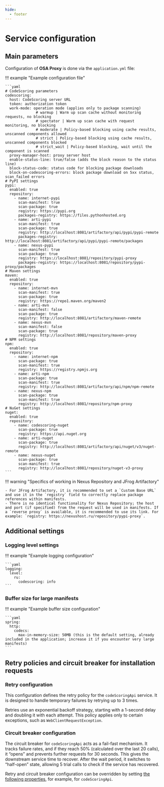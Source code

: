 ```yaml
---
hide:
  - footer
---
```


# Service configuration

## Main parameters

Configuration of **OSA Proxy** is done via the `application.yml` file:

!!! example "Example configuration file"

    ```yaml
    # CodeScoring parameters
    codescoring:
      host: CodeScoring server URL
      token: authorization token
      work-mode: operation mode (applies only to package scanning)
                  # warmup | Warm up scan cache without monitoring requests, no blocking
                  # spectator | Warm up scan cache with request monitoring, no blocking
                  # moderate | Policy-based blocking using cache results, unscanned components allowed
                  # strict | Policy-based blocking using cache results, unscanned components blocked
                  # strict_wait | Policy-based blocking, wait until the component is scanned
      proxy-manager-host: proxy server host
      enable-status-line: true/false (adds the block reason to the status line)
      block-status-code: status code for blocking package downloads
      block-on-codescoring-errors: block package download on 5xx status, scan_failed errors
    # PyPI settings
    pypi:
      enabled: true
      repository:
        - name: internet-pypi
          scan-manifest: true
          scan-package: true
          registry: https://pypi.org
          packages-registry: https://files.pythonhosted.org
        - name: arti-pypi
          scan-manifest: true
          scan-package: true
          registry: http://localhost:8081/artifactory/api/pypi/pypi-remote
          packages-registry: http://localhost:8081/artifactory/api/pypi/pypi-remote/packages
        - name: nexus-pypi
          scan-manifest: true
          scan-package: true
          registry: https://localhost:8081/repository/pypi-proxy
          packages-registry: https://localhost:8081/repository/pypi-proxy/packages
    # Maven settings
    maven:
      enabled: true
      repository:
        - name: internet-mvn
          scan-manifest: true
          scan-package: true
          registry: https://repo1.maven.org/maven2
        - name: arti-mvn
          scan-manifest: false
          scan-package: true
          registry: http://localhost:8081/artifactory/maven-remote
        - name: nexus-mvn
          scan-manifest: false
          scan-package: true
          registry: http://localhost:8081/repository/maven-proxy
    # NPM settings
    npm:
      enabled: true
      repository:
        - name: internet-npm
          scan-package: true
          scan-manifest: true
          registry: https://registry.npmjs.org
        - name: arti-npm
          scan-package: true
          scan-manifest: true
          registry: http://localhost:8081/artifactory/api/npm/npm-remote
        - name: nexus-npm
          scan-package: true
          scan-manifest: true
          registry: http://localhost:8081/repository/npm-proxy
    # NuGet settings
    nuget:
      enabled: true
      repository:
        - name: codescoring-nuget
          scan-package: true
          registry: https://api.nuget.org
        - name: arti-nuget
          scan-package: true
          registry: http://localhost:8081/artifactory/api/nuget/v3/nuget-remote
        - name: nexus-nuget
          scan-package: true
          scan-manifest: true
          registry: http://localhost:8081/repository/nuget-v3-proxy
    ```

!!! warning "Specifics of working in Nexus Repository and JFrog Artifactory"

    - For JFrog Artifactory, it is recommended to set a `Custom Base URL` and use it in the `registry` field to correctly replace package references within manifests.
    - There is no identical functionality for Nexus Repository; the host and port (if specified) from the request will be used in manifests. If a `reverse proxy` is available, it is recommended to use its link. For example: `registry: https://nexushost.ru/repository/pypi-proxy`.

## Additional settings

### Logging level settings

!!! example "Example logging configuration"

    ```yaml
    logging:
      level:
        ru:
          codescoring: info
    ```

### Buffer size for large manifests

!!! example "Example buffer size configuration"

    ```yaml
    spring:
      http:
        codecs:
          max-in-memory-size: 50MB (this is the default setting, already included in the application; increase it if you encounter very large manifests)
    ```

## Retry policies and circuit breaker for installation requests

### Retry configuration

This configuration defines the retry policy for the `codeScoringApi` service. It is designed to handle temporary failures by retrying up to 3 times.

Retries use an exponential backoff strategy, starting with a 1-second delay and doubling it with each attempt. This policy applies only to certain exceptions, such as `WebClientRequestException`.

### Circuit breaker configuration

The circuit breaker for `codeScoringApi` acts as a fail-fast mechanism. It tracks failure rates, and if they reach 50% (calculated over the last 20 calls), it “opens” and prevents further requests for 30 seconds. This gives the downstream service time to recover. After the wait period, it switches to “half-open” state, allowing 5 trial calls to check if the service has recovered.

Retry and circuit breaker configuration can be overridden by setting [the following properties](https://resilience4j.readme.io/docs/getting-started-3), for example, for `codeScoringApi`.